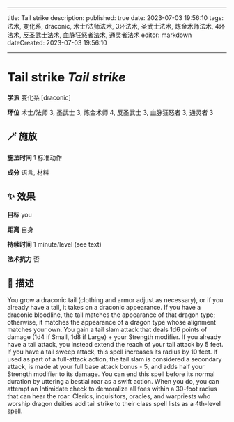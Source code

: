 
---
title: Tail strike
description: 
published: true
date: 2023-07-03 19:56:10
tags: 法术, 变化系, draconic, 术士/法师法术, 3环法术, 圣武士法术, 炼金术师法术, 4环法术, 反圣武士法术, 血脉狂怒者法术, 通灵者法术
editor: markdown
dateCreated: 2023-07-03 19:56:10

---

# **Tail strike** *Tail strike*

**学派** 变化系 \[draconic\] 

**环位** 术士/法师 3, 圣武士 3, 炼金术师 4, 反圣武士 3, 血脉狂怒者 3, 通灵者 3

## 🪄 施放

**施法时间** 1 标准动作

**成分** 语言, 材料

## ✨ 效果 

**目标** you 

**距离** 自身  

**持续时间** 1 minute/level (see text) 

**法术抗力** 否

## 📖 描述

You grow a draconic tail (clothing and armor adjust as necessary), or if you already have a tail, it takes on a draconic appearance. If you have a draconic bloodline, the tail matches the appearance of that dragon type; otherwise, it matches the appearance of a dragon type whose alignment matches your own. You gain a tail slam attack that deals 1d6 points of damage (1d4 if Small, 1d8 if Large) + your Strength modifier. If you already have a tail attack, you instead extend the reach of your tail attack by 5 feet. If you have a tail sweep attack, this spell increases its radius by 10 feet.  If used as part of a full-attack action, the tail slam is considered a secondary attack, is made at your full base attack bonus - 5, and adds half your Strength modifier to its damage. You can end this spell before its normal duration by uttering a bestial roar as a swift action. When you do, you can attempt an Intimidate check to demoralize all foes within a 30-foot radius that can hear the roar.  Clerics, inquisitors, oracles, and warpriests who worship dragon deities add tail strike to their class spell lists as a 4th-level spell.
    